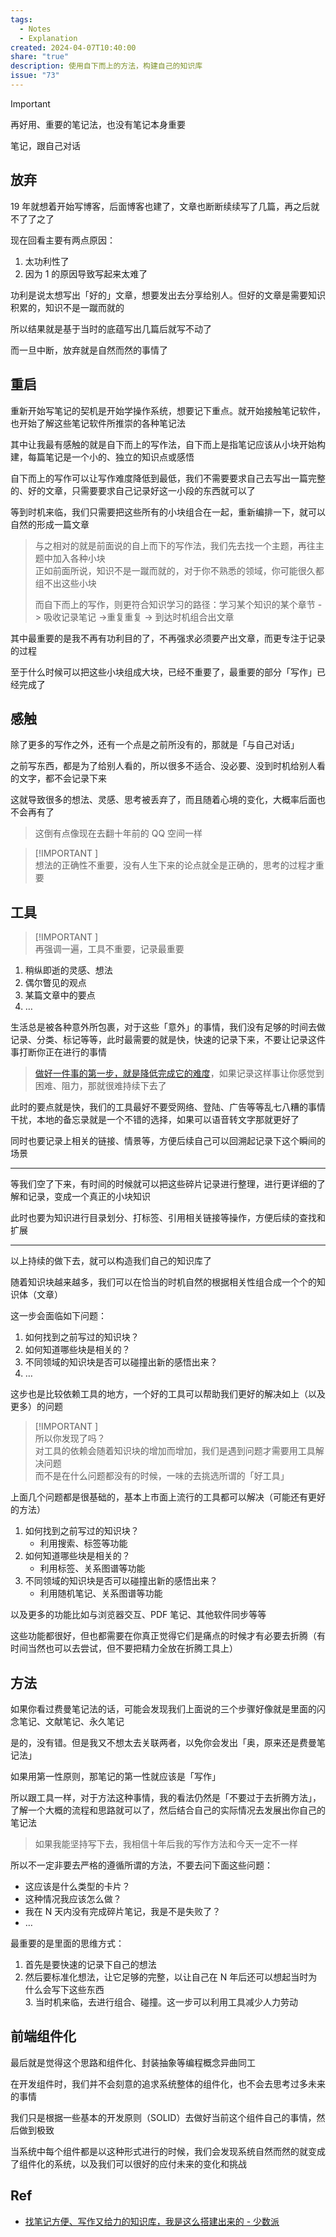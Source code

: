 ```yaml
---  
tags:  
  - Notes  
  - Explanation  
created: 2024-04-07T10:40:00  
share: "true"  
description: 使用自下而上的方法，构建自己的知识库  
issue: "73"  
---  
```

  
> [!IMPORTANT]    
> 再好用、重要的笔记法，也没有笔记本身重要  
>  
> 笔记，跟自己对话  
  
## 放弃  
  
19 年就想着开始写博客，后面博客也建了，文章也断断续续写了几篇，再之后就不了了之了  
  
现在回看主要有两点原因：  
1. 太功利性了  
2. 因为 1 的原因导致写起来太难了  
  
功利是说太想写出「好的」文章，想要发出去分享给别人。但好的文章是需要知识积累的，知识不是一蹴而就的  
  
所以结果就是基于当时的底蕴写出几篇后就写不动了  
  
而一旦中断，放弃就是自然而然的事情了  
  
## 重启  
  
重新开始写笔记的契机是开始学操作系统，想要记下重点。就开始接触笔记软件，也开始了解这些笔记软件所推崇的各种笔记法  
  
其中让我最有感触的就是自下而上的写作法，自下而上是指笔记应该从小块开始构建，每篇笔记是一个小的、独立的知识点或感悟  
  
自下而上的写作可以让写作难度降低到最低，我们不需要要求自己去写出一篇完整的、好的文章，只需要要求自己记录好这一小段的东西就可以了  
  
等到时机来临，我们只需要把这些所有的小块组合在一起，重新编排一下，就可以自然的形成一篇文章  
  
> 与之相对的就是前面说的自上而下的写作法，我们先去找一个主题，再往主题中加入各种小块    
> 正如前面所说，知识不是一蹴而就的，对于你不熟悉的领域，你可能很久都组不出这些小块  
>  
> 而自下而上的写作，则更符合知识学习的路径：学习某个知识的某个章节 -> 吸收记录笔记 ->重复重复 -> 到达时机组合出文章  
  
其中最重要的是我不再有功利目的了，不再强求必须要产出文章，而更专注于记录的过程  
  
至于什么时候可以把这些小块组成大块，已经不重要了，最重要的部分「写作」已经完成了  
  
## 感触  
  
除了更多的写作之外，还有一个点是之前所没有的，那就是「与自己对话」  
  
之前写东西，都是为了给别人看的，所以很多不适合、没必要、没到时机给别人看的文字，都不会记录下来  
  
这就导致很多的想法、灵感、思考被丢弃了，而且随着心境的变化，大概率后面也不会再有了  
  
> 这倒有点像现在去翻十年前的 QQ 空间一样  
  
> [!IMPORTANT ]    
> 想法的正确性不重要，没有人生下来的论点就全是正确的，思考的过程才重要  
  
## 工具  
  
> [!IMPORTANT ]    
> 再强调一遍，工具不重要，记录最重要  
  
1. 稍纵即逝的灵感、想法  
2. 偶尔瞥见的观点  
3. 某篇文章中的要点  
4. …  
  
生活总是被各种意外所包裹，对于这些「意外」的事情，我们没有足够的时间去做记录、分类、标记等等，此时最需要的就是快，快速的记录下来，不要让记录这件事打断你正在进行的事情  
  
> [做好一件事的第一步，就是降低完成它的难度](../../%E7%AC%AC%E4%B8%80%E6%AD%A5%EF%BC%8C%E9%99%8D%E4%BD%8E%E5%AE%8C%E6%88%90%E5%AE%83%E7%9A%84%E9%9A%BE%E5%BA%A6.md)，如果记录这样事让你感觉到困难、阻力，那就很难持续下去了  
  
此时的要点就是快，我们的工具最好不要受网络、登陆、广告等等乱七八糟的事情干扰，本地的备忘录就是一个不错的选择，如果可以语音转文字那就更好了  
  
同时也要记录上相关的链接、情景等，方便后续自己可以回溯起记录下这个瞬间的场景  
  
---  
  
等我们空了下来，有时间的时候就可以把这些碎片记录进行整理，进行更详细的了解和记录，变成一个真正的小块知识  
  
此时也要为知识进行目录划分、打标签、引用相关链接等操作，方便后续的查找和扩展  
  
---  
  
以上持续的做下去，就可以构造我们自己的知识库了  
  
随着知识块越来越多，我们可以在恰当的时机自然的根据相关性组合成一个个的知识体（文章）  
  
这一步会面临如下问题：  
1. 如何找到之前写过的知识块？  
2. 如何知道哪些块是相关的？  
3. 不同领域的知识块是否可以碰撞出新的感悟出来？  
4. …  
  
这步也是比较依赖工具的地方，一个好的工具可以帮助我们更好的解决如上（以及更多）的问题  
  
> [!IMPORTANT ]    
> 所以你发现了吗？    
> 对工具的依赖会随着知识块的增加而增加，我们是遇到问题才需要用工具解决问题    
> 而不是在什么问题都没有的时候，一味的去挑选所谓的「好工具」  
  
上面几个问题都是很基础的，基本上市面上流行的工具都可以解决（可能还有更好的方法）  
1. 如何找到之前写过的知识块？  
	- 利用搜索、标签等功能  
2. 如何知道哪些块是相关的？  
	- 利用标签、关系图谱等功能  
3. 不同领域的知识块是否可以碰撞出新的感悟出来？  
	- 利用随机笔记、关系图谱等功能  
  
 以及更多的功能比如与浏览器交互、PDF 笔记、其他软件同步等等  
  
这些功能都很好，但也都需要在你真正觉得它们是痛点的时候才有必要去折腾（有时间当然也可以去尝试，但不要把精力全放在折腾工具上）  
  
## 方法  
  
如果你看过费曼笔记法的话，可能会发现我们上面说的三个步骤好像就是里面的闪念笔记、文献笔记、永久笔记  
  
是的，没有错。但是我又不想太去关联两者，以免你会发出「奥，原来还是费曼笔记法」  
  
如果用第一性原则，那笔记的第一性就应该是「写作」  
  
所以跟工具一样，对于方法这种事情，我的看法仍然是「不要过于去折腾方法」，了解一个大概的流程和思路就可以了，然后结合自己的实际情况去发展出你自己的笔记法  
  
> 如果我能坚持写下去，我相信十年后我的写作方法和今天一定不一样  
  
所以不一定非要去严格的遵循所谓的方法，不要去问下面这些问题：  
- 这应该是什么类型的卡片？  
- 这种情况我应该怎么做？  
- 我在 N 天内没有完成碎片笔记，我是不是失败了？  
- …  
  
最重要的是里面的思维方式：  
1. 首先是要快速的记录下自己的想法  
2. 然后要标准化想法，让它足够的完整，以让自己在 N 年后还可以想起当时为什么会写下这些东西    
3. 当时机来临，去进行组合、碰撞。这一步可以利用工具减少人力劳动  
  
## 前端组件化  
  
最后就是觉得这个思路和组件化、封装抽象等编程概念异曲同工  
  
在开发组件时，我们并不会刻意的追求系统整体的组件化，也不会去思考过多未来的事情  
  
我们只是根据一些基本的开发原则（SOLID）去做好当前这个组件自己的事情，然后做到极致  
  
当系统中每个组件都是以这种形式进行的时候，我们会发现系统自然而然的就变成了组件化的系统，以及我们可以很好的应付未来的变化和挑战  
  
## Ref  
  
 - [找笔记方便、写作又给力的知识库，我是这么搭建出来的 - 少数派](https://sspai.com/post/77144)  
